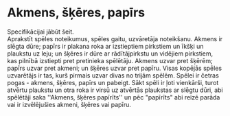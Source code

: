 # Akmens, šķēres, papīrs

Specifikācijai jābūt šeit.  
Aprakstīt spēles noteikumus, spēles gaitu, uzvāretāja noteikšanu.
Akmens ir slēgta dūre; papīrs ir plakana roka ar izstieptiem pirkstiem un īkšķi un plaukstu uz leju; un šķēres ir dūre ar rādītājpirkstu un vidējiem pirkstiem, kas pilnībā izstiepti pret pretinieka spēlētāju. Akmens uzvar pret šķērēm; papīrs uzvar pret akmeni; un šķēres uzvar pret papīru.
Visas kopējās spēles uzvarētājs ir tas, kurš pirmais uzvar divas no trijām spēlēm.
Spēlei ir četras pogas - akmens, šķēres, papīrs un pabeigt. 
Sākt spēli ir ļoti vienkārši, turot atvērtu plaukstu un otra roka ir virsū uz atvērtās plaukstas ar slēgtu dūri, abi spēlētāji saka ''Akmens, šķēres papīrīts'' un pēc "papīrīts" abi reizē parāda vai ir izvēlējušies akmeni, šķēres vai papīru.
